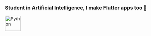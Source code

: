 ### Student in Artificial Intelligence, I make Flutter apps too 👋

<img src="https://simpleicons.org/icons/python.svg" alt="Python" width="50" height="50"/>
